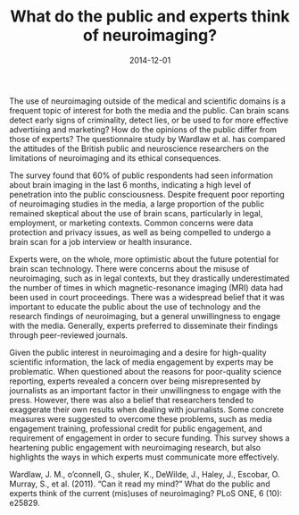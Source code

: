 ﻿---
layout: post
title: "What do the public and experts think of neuroimaging?"
date: 2014-12-01
---
The use of neuroimaging outside of the medical and scientific domains is a frequent topic of interest for both the media and the public. Can brain scans detect early signs of criminality, detect lies, or be used to for more effective advertising and marketing? How do the opinions of the public differ from those of experts? The questionnaire study by Wardlaw et al. has compared the attitudes of the British public and neuroscience researchers on the limitations of neuroimaging and its ethical consequences.

The survey found that 60% of public respondents had seen information about brain imaging in the last 6 months, 
indicating a high level of penetration into the public consciousness. Despite frequent poor reporting of neuroimaging studies in the media, a large proportion of the public remained skeptical about the use of brain scans, particularly in legal, employment, or marketing contexts. Common concerns were data protection and privacy issues, as well as being compelled to undergo a brain scan for a job interview or health insurance.

Experts were, on the whole, more optimistic about the future potential for brain scan technology. There were concerns about the misuse of neuroimaging, such as in legal contexts, but they drastically underestimated the number of times in which magnetic-resonance imaging (MRI) data had been used in court proceedings. There was a widespread belief that it was important to educate the public about the use of technology and the research findings of neuroimaging, but a general unwillingness to engage with the media. Generally, experts preferred to disseminate their findings through peer-reviewed journals.

Given the public interest in neuroimaging and a desire for high-quality scientific information, the lack of media engagement by experts may be problematic. When questioned about the reasons for poor-quality science reporting, experts revealed a concern over being misrepresented by journalists as an important factor in their unwillingness to engage with the press. However, there was also a belief that researchers tended to exaggerate their own results when dealing with journalists. Some concrete measures were suggested to overcome these problems, such as media engagement training, professional credit for public engagement, and requirement of engagement in order to secure funding. This survey shows a heartening public engagement with neuroimaging research, but also highlights the ways in which experts must communicate more effectively.


Wardlaw, J. M., o’connell, G., shuler, K., DeWilde, J., Haley, J., Escobar, O. Murray, S., et al. (2011).  “Can it read my mind?” What do the public and experts think of the current (mis)uses of neuroimaging? PLoS ONE, 6 (10): e25829.
